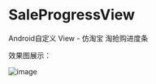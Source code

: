 # SaleProgressView
Android自定义 View - 仿淘宝 淘抢购进度条

效果图展示：

![image](https://github.com/zhlucky/SaleProgressView/blob/master/screenshots/preview.gif)

